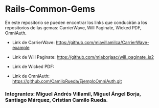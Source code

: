 ﻿# Rails-Common-Gems
En este repositorio se pueden encontrar los links que conducirán a los repositorios de las gemas: CarrierWave, Will Paginate, Wicked PDF, OmniAuth.

* Link de CarrierWave:
https://github.com/miavillamilca/CarrierWave-example

* Link de Will Paginate:
https://github.com/miaborjaac/will_paginate_is2

* Link de Wicked PDF:


* Link de OmniAuth:
https://github.com/CamiloRueda/EjemploOmniAuth.git


### Integrantes: Miguel Andrés Villamil, Miguel Ángel Borja, Santiago Márquez, Cristian Camilo Rueda.
